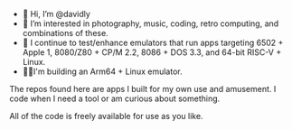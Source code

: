 - 👋 Hi, I’m @davidly
- 👀 I’m interested in photography, music, coding, retro computing, and combinations of these.
- 🌱 I continue to test/enhance emulators that run apps targeting 6502 + Apple 1, 8080/Z80 + CP/M 2.2, 8086 + DOS 3.3, and 64-bit RISC-V + Linux.
- 👨‍💻I'm building an Arm64 + Linux emulator.

The repos found here are apps I built for my own use and amusement. I code when I need a tool or am curious about something.

All of the code is freely available for use as you like.
